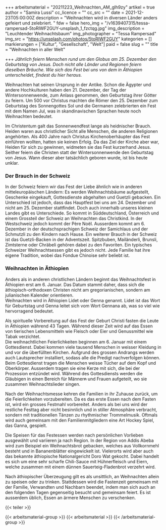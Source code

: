 +++
arbeitsmaterial = "20211223_Weihnachten_AM_glh9zy"
artikel = true
author = "Samira Lussi"
cc_licence = ""
cc_src = ""
date = 2021-12-23T05:00:00Z
description = "Weihnachten wird in diversen Länder anders gefeiert und zelebriert. "
fdw = false
hero_img = "/v1639407315/tessa-rampersad-5toRIWF2GUY-unsplash_1_fzctqg.jpg"
img_description = "Leuchtender Weihnachtsbaum"
img_photographer = "Tessa Rampersad"
img_src = "https://unsplash.com/photos/5toRIWF2GUY"
kategorien = []
markierungen = ["Kultur", "Gesellschaft", "Welt"]
paid = false
slug = ""
title = "Weihnachten in aller Welt"

+++
_Jährlich feiern Menschen rund um den Globus am 25. Dezember den Geburtstag von Jesus. Doch nicht alle Länder und Regionen feiern dieselben Bräuche. Wie sich das Fest bei uns von dem in Äthiopien unterscheidet, findest du hier heraus._

Weihnachten hat seinen Ursprung in der Antike. Schon die Ägypter und andere Hochkulturen haben den 21. Dezember, der Tag der Wintersonnenwende, zum Anlass genommen, den Geburtstag ihrer Götter zu feiern. Um 500 vor Christus machten die Römer den 25. Dezember zum Geburtstag des Sonnengottes Sol und die Germanen zelebrierten ein Fest mit dem Namen Jul, was in skandinavischen Sprachen heute noch Weihnachten bedeutet.

Im Christentum galt das Sonnenwendfest lange als heidnischer Brauch. Heiden waren aus christlicher Sicht alle Menschen, die anderen Religionen angehörten. Als 400 Jahre nach Christus Kirchenoberhäupter das Fest einführen wollten, hatten sie keinen Erfolg. Da das Ziel der Kirche aber war, Heiden für sich zu gewinnen, widmeten sie das Fest kurzerhand Jesus. Seither feiern die Christen statt der Wintersonnenwende den Geburtstag von Jesus. Wann dieser aber tatsächlich geboren wurde, ist bis heute unklar.

### Der Brauch in der Schweiz

In der Schweiz feiern wir das Fest der Liebe ähnlich wie in anderen mitteleuropäischen Ländern: Es werden Weihnachtsbäume aufgestellt, Geschenke eingekauft, Gottesdienste abgehalten und Guetzli gebacken. Ein Unterschied ist jedoch, dass das Hauptfest bei uns am 24. Dezember und nicht am 25. Dezember stattfindet. Doch auch innerhalb unseres kleinen Landes gibt es Unterschiede. So kommt in Süddeutschland, Österreich und einem Grossteil der Schweiz an Weihnachten das Christkind. In der Westschweiz jedoch kommt der Père Noël. Ausserdem kommt am 6. Dezember in der deutschsprachigen Schweiz der Samichlaus und der Schmutzli zu den Kindern nach Hause. Ein weiterer Brauch in der Schweiz ist das Guetzli-Backen in der Adventszeit. Spitzbuben, Mailänderli, Brunsli, Zimtsterne oder Chräbeli gehören dabei zu den Favoriten. Ein typisches Schweizer Weihnachtsessen gibt es jedoch nicht. Jede Familie hat ihre eigene Tradition, wobei das Fondue Chinoise sehr beliebt ist.

### Weihnachten in Äthiopien

Anders als in anderen christlichen Ländern beginnt das Weihnachtsfest in Äthiopien erst am 6. Januar. Das Datum stammt daher, dass sich die äthiopisch-orthodoxen Christen nicht am gregorianischen, sondern am julianischen Kalender orientieren.  
Weihnachten wird in Äthiopien Lidet oder Genna genannt. Lidet ist das Wort für Geburtstag und Genna leitet sich vom Wort Gennana ab, was so viel wie hervorragend bedeutet.

Als spirituelle Vorbereitung auf das Fest der Geburt Christi fasten die Leute in Äthiopien während 43 Tagen. Während dieser Zeit wird auf das Essen von tierischen Lebensmitteln wie Fleisch oder Eier und Genussmittel wie Tabak verzichtet.  
Die weihnachtlichen Feierlichkeiten beginnen am 6. Januar mit einem Gottesdienst. Dabei kommen viele tausend Menschen in weisser Kleidung in und vor die überfüllten Kirchen. Aufgrund des grossen Andrangs werden auch Lautsprecher installiert, sodass alle die Predigt nachverfolgen können.  
Beim Gottesdienst tragen die Menschen weisse Tücher auf dem Kopf und Oberkörper. Ausserdem tragen sie eine Kerze mit sich, die bei der Prozession entzündet wird. Während des Gottesdiensts werden die Gläubigen in einen Bereich für Männer~~n~~ und Frauen aufgeteilt, wo sie zusammen Weihnachtslieder singen.

Nach der Weihnachtsmesse kehren die Familien in ihr Zuhause zurück, um die Feierlichkeiten vorzubereiten. Da es das erste Essen nach dem Fasten ist, wird ein grosses Festmahl vorbereitet. Anders als bei uns wird der restliche Festtag aber nicht besinnlich und in stiller Atmosphäre verbracht, sondern mit traditionellen Tänzen zu rhythmischer Trommelmusik. Oftmals wird auch gemeinsam mit den Familienmitgliedern eine Art Hockey Spiel, das Ganna, gespielt.

Die Speisen für das Festessen werden nach persönlichen Vorlieben ausgewählt und variieren ja nach Region. In der Region von Addis Abeba wird zum Beispiel ein Weihnachtsbrot gebacken, welches aus Vollkornmehl besteht und in Bananenblätter eingewickelt ist. Vielerorts wird aber auch das bekannte äthiopische Nationalgericht Doro Wat gekocht. Dabei handelt es sich um eine sehr scharfe Chili-Sauce mit Hühnerfleisch und Eiern, welche zusammen mit einem dünnen Sauerteig-Fladenbrot verzehrt wird.

Nach äthiopischer Überzeugung gilt es als unsittlich, an Weihnachten allein zu speisen oder zu trinken. Stattdessen wird die Fastenzeit gemeinsam mit der Familie, Verwandten und Nachbarn beendet, indem man sich auch an den folgenden Tagen gegenseitig besucht und gemeinsam feiert. Es ist ausserdem üblich, Essen an ärmere Menschen zu verschenken.

{{< teiler >}}

{{< arbeitsmaterial-group >}}
{{< arbeitsmaterial >}}
{{< /arbeitsmaterial-group >}}
